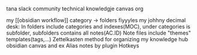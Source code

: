 

tana 
slack community 
technical knowledgje
canvas org 

my [[obsidian workflow]]
category -> folders fiyyyles
my johhny decimal desk: 
In folders include categories and indexes(MOC), under categories is subfolder, subfolders contains all notes(AC.ID) 
Note files include "themes" templates(tags,...) 
Zettelkasten method for organizing my knowledge hub 
obsidian canvas and ex
Alias notes by plugin 
Hotkeys 
